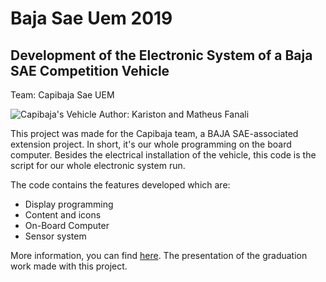 # Baja Sae Uem 2019

## Development of the Electronic System of a Baja SAE Competition Vehicle

Team: Capibaja Sae UEM

![Capibaja's Vehicle](https://scontent.fldb4-1.fna.fbcdn.net/v/t1.6435-9/101303622_1140378816360837_7132302891661918208_n.jpg?_nc_cat=108&ccb=1-5&_nc_sid=730e14&_nc_eui2=AeEuDV9dCi3Jtyl6FpZI5d_DEeLbcav3zMUR4ttxq_fMxW5ksApCobI1Oce2o3_K887XXX97xFj7-pr-pHCs-FzL&_nc_ohc=KWd9h07C1XMAX97W0R1&_nc_ht=scontent.fldb4-1.fna&oh=00_AT9K7AMeBs2E5a7Lu6jpuM0eEfUbwKrfzGrEm7svDpmq9A&oe=623B7D5E)
Author: Kariston and Matheus Fanali

This project was made for the Capibaja team, a BAJA SAE-associated extension project. In short, it's our whole programming on the board computer. Besides the electrical installation of the vehicle, this code is the script for our whole electronic system run.

The code contains the features developed which are:

- Display programming
- Content and icons
- On-Board Computer
- Sensor system

More information, you can find [here](https://docs.google.com/presentation/d/1sm-eCocf4M8ZlC9-TB_BkG6rusfEGI9qsTp-w49epXw/edit?usp=sharing). The presentation of the graduation work made with this project.
